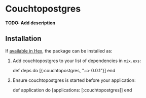 # Couchtopostgres

**TODO: Add description**

## Installation

If [available in Hex](https://hex.pm/docs/publish), the package can be installed as:

  1. Add couchtopostgres to your list of dependencies in `mix.exs`:

        def deps do
          [{:couchtopostgres, "~> 0.0.1"}]
        end

  2. Ensure couchtopostgres is started before your application:

        def application do
          [applications: [:couchtopostgres]]
        end

